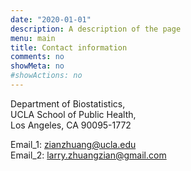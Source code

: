 ```yaml
---
date: "2020-01-01"
description: A description of the page
menu: main
title: Contact information
comments: no
showMeta: no
#showActions: no
---
```

Department of Biostatistics,\
UCLA School of Public Health,\
Los Angeles, CA 90095-1772

Email_1: zianzhuang@ucla.edu\
Email_2: larry.zhuangzian@gmail.com

